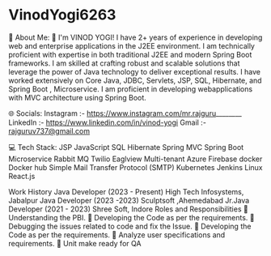 # VinodYogi6263
💫 About Me:
👋 I'm VINOD YOGI!
I have 2+ years of experience in developing web and enterprise
applications in the J2EE environment. I am technically proficient with
expertise in both traditional J2EE and modern Spring Boot
frameworks. I am skilled at crafting robust and scalable solutions that
leverage the power of Java technology to deliver exceptional
results.
I have worked extensively on Core Java, JDBC, Servlets, JSP, SQL,
Hibernate, and Spring Boot , Microservice. I am proficient in
developing webapplications with MVC architecture using Spring Boot.


🌐 Socials:
Instagram :- https://www.instagram.com/mr.rajguru________ 
LinkedIn  :- https://www.linkedin.com/in/vinod-yogi
Gmail     :- rajguruv737@gmail.com


💻 Tech Stack:
JSP
JavaScript
SQL
Hibernate
Spring MVC
Spring Boot
Microservice
Rabbit MQ
Twilio
Eaglview
Multi-tenant
Azure
Firebase
docker
Docker hub
Simple Mail Transfer Protocol (SMTP)
Kubernetes
Jenkins
Linux
React.js

Work History
Java Developer (2023 - Present)
 High Tech Infosystems, Jabalpur
Java Developer (2023 -2023)
 Sculptsoft ,Ahemedabad
Jr.Java Developer (2021 - 2023)
 Shree Soft, Indore
Roles and Responsibilities
 Understanding the PBI.
 Developing the Code as per the requirements.
 Debugging the issues related to code and fix the
Issue.
 Developing the Code as per the requirements.
 Analyze user specifications and requirements.
 Unit make ready for QA

